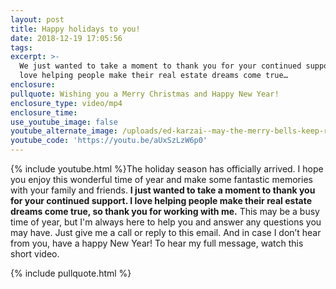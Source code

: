 ```yaml
---
layout: post
title: Happy holidays to you!
date: 2018-12-19 17:05:56
tags:
excerpt: >-
  We just wanted to take a moment to thank you for your continued support. We
  love helping people make their real estate dreams come true…
enclosure:
pullquote: Wishing you a Merry Christmas and Happy New Year!
enclosure_type: video/mp4
enclosure_time:
use_youtube_image: false
youtube_alternate_image: /uploads/ed-karzai--may-the-merry-bells-keep-ringing-youtube.jpg
youtube_code: 'https://youtu.be/aUxSzLzW6p0'
---
```


{% include youtube.html %}The holiday season has officially arrived. I hope you enjoy this wonderful time of year and make some fantastic memories with your family and friends. **I just wanted to take a moment to thank you for your continued support. I love helping people make their real estate dreams come true, so thank you for working with me.** This may be a busy time of year, but I'm always here to help you and answer any questions you may have. Just give me a call or reply to this email. And in case I don’t hear from you, have a happy New Year! To hear my full message, watch this short video.

{% include pullquote.html %}